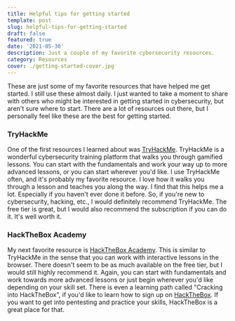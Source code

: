 ```yaml
---
title: Helpful tips for getting started
template: post
slug: helpful-tips-for-getting-started
draft: false
featured: true
date: '2021-05-30'
description: Just a couple of my favorite cybersecurity resources.
category: Resources
cover: ./getting-started-cover.jpg
---
```

These are just some of my favorite resources that have helped me get started. I still use these almost daily. I just wanted to take a moment to share with others who might be interested in getting started in cybersecurity, but aren't sure where to start. There are a lot of resources out there, but I personally feel like these are the best for getting started.

### TryHackMe

One of the first resources I learned about was [TryHackMe](https://tryhackme.com/). TryHackMe is a wonderful cybersecurity training platform that walks you through gamified lessons. You can start with the fundamentals and work your way up to more advanced lessons, or you can start wherever you'd like. I use TryHackMe often, and it's probably my favorite resource. I love how it walks you through a lesson and teaches you along the way. I find that this helps me a lot. Especially if you haven't ever done it before. So, if you're new to cybersecurity, hacking, etc., I would definitely recommend TryHackMe. The free tier is great, but I would also recommend the subscription if you can do it. It's well worth it.

### HackTheBox Academy

My next favorite resource is [HackTheBox Academy](https://academy.hackthebox.eu/). This is similar to TryHackMe in the sense that you can work with interactive lessons in the browser. There doesn't seem to be as much available on the free tier, but I would still highly recommend it. Again, you can start with fundamentals and work towards more advanced lessons or just begin wherever you'd like depending on your skill set. There is even a learning path called "Cracking into HackTheBox", if you'd like to learn how to sign up on [HackTheBox](https://www.hackthebox.eu/). If you want to get into pentesting and practice your skills, HackTheBox is a great place for that.
